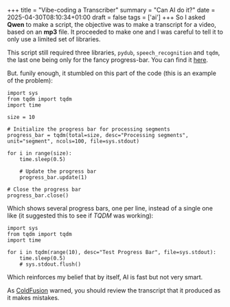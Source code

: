 +++
title = "Vibe-coding a Transcriber"
summary = "Can AI do it?"
date = 2025-04-30T08:10:34+01:00
draft = false
tags = ['ai']
+++
So I asked **Qwen** to make a script, the objective was to make a transcript for a video, based on an **mp3** file.
It proceeded to make one and I was careful to tell it to only use a limited set of libraries.

This script still required three libraries, `pydub`, `speech_recognition` and `tqdm`, the last one being only for the fancy progress-bar. You can find it [here](https://github.com/hyperagon/mp3_to_sbv).

But. funily enough, it stumbled on this part of the code (this is an example of the problem):
```
import sys
from tqdm import tqdm
import time

size = 10    

# Initialize the progress bar for processing segments
progress_bar = tqdm(total=size, desc="Processing segments", unit="segment", ncols=100, file=sys.stdout)

for i in range(size):
    time.sleep(0.5)

    # Update the progress bar
    progress_bar.update(1)

# Close the progress bar
progress_bar.close()
```
Which shows several progress bars, one per line, instead of a single one like (it suggested this to see if *TQDM* was working):
```
import sys
from tqdm import tqdm
import time

for i in tqdm(range(10), desc="Test Progress Bar", file=sys.stdout):
    time.sleep(0.5)
    # sys.stdout.flush()
```

Which reinforces my belief that by itself, AI is fast but not very smart.

As [ColdFusion](https://www.youtube.com/watch?v=iqVhUX4Vel8&t=1360s) warned, you should review the transcript that it produced as it makes mistakes.
